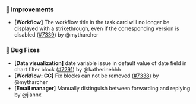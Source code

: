### 🚀 Improvements

- **[Workflow]** The workflow title in the task card will no longer be displayed with a strikethrough, even if the corresponding version is disabled ([#7339](https://github.com/nocobase/nocobase/pull/7339)) by @mytharcher

### 🐛 Bug Fixes

- **[Data visualization]** date variable issue in default value of date field in chart filter block ([#7291](https://github.com/nocobase/nocobase/pull/7291)) by @katherinehhh
- **[Workflow: CC]** Fix blocks can not be removed ([#7338](https://github.com/nocobase/nocobase/pull/7338)) by @mytharcher
- **[Email manager]** Manually distinguish between forwarding and replying by @jiannx
